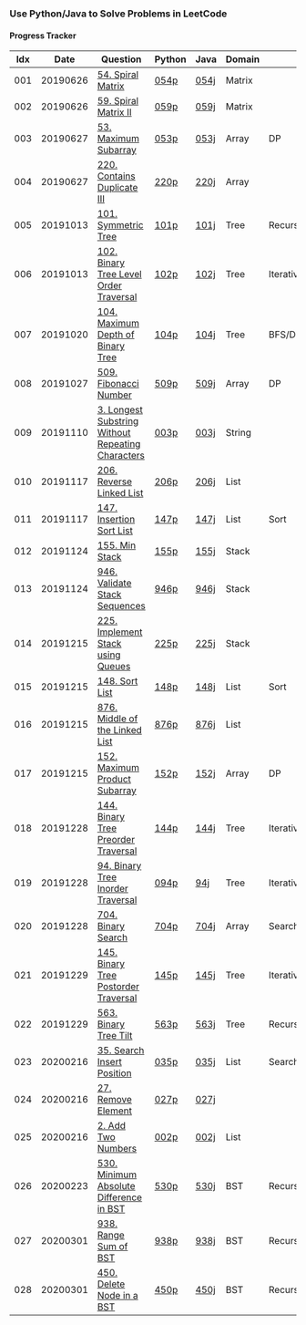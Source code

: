 ### Use Python/Java to Solve Problems in LeetCode

#### Progress Tracker

Idx | Date | Question | Python| Java | Domain | Tag | Difficulty | Remark
|---|---|---|---|---|---|---|---|---
001|20190626|[54. Spiral Matrix](https://leetcode.com/problems/spiral-matrix/)|[054p](https://github.com/shishishu/leetcode-python-java/blob/master/ipynb_files/054_Spiral_Matrix.ipynb)|[054j](https://github.com/shishishu/leetcode-python-java/blob/master/java_codes/054/Solution.java)|Matrix| |Medium
002|20190626|[59. Spiral Matrix II](https://leetcode.com/problems/spiral-matrix-ii/)|[059p](https://github.com/shishishu/leetcode-python-java/blob/master/ipynb_files/059_Spiral_Matrix_II.ipynb)|[059j](https://github.com/shishishu/leetcode-python-java/blob/master/java_codes/059/Solution.java)|Matrix| |Medium
003|20190627|[53. Maximum Subarray](https://leetcode.com/problems/maximum-subarray/)|[053p](https://github.com/shishishu/leetcode-python-java/blob/master/ipynb_files/053_Maximum_Subarray.ipynb)|[053j](https://github.com/shishishu/leetcode-python-java/blob/master/java_codes/053/Solution.java)|Array|DP|Easy|
004|20190627|[220. Contains Duplicate III](https://leetcode.com/problems/contains-duplicate-iii/)|[220p](https://github.com/shishishu/leetcode-python-java/blob/master/ipynb_files/220_Contains_Duplicate_III.ipynb)|[220j](https://github.com/shishishu/leetcode-python-java/blob/master/java_codes/220/Solution.java)|Array| |Medium|pending: [use buckets](https://leetcode.com/problems/contains-duplicate-iii/discuss/61645/AC-O(N)-solution-in-Java-using-buckets-with-explanation)
005|20191013|[101. Symmetric Tree](https://leetcode.com/problems/symmetric-tree/)|[101p](https://github.com/shishishu/leetcode-python-java/blob/master/ipynb_files/101_Symmetric_Tree.ipynb)|[101j](https://github.com/shishishu/leetcode-python-java/blob/master/java_codes/101/Solution.java)|Tree|Recursive|Easy
006|20191013|[102. Binary Tree Level Order Traversal](https://leetcode.com/problems/binary-tree-level-order-traversal/)|[102p](https://github.com/shishishu/leetcode-python-java/blob/master/ipynb_files/102_Binary_Tree_Level_Order_Traversal.ipynb)|[102j](https://github.com/shishishu/leetcode-python-java/blob/master/java_codes/102/Solution.java)|Tree|Iterative|Medium
007|20191020|[104. Maximum Depth of Binary Tree](https://leetcode.com/problems/maximum-depth-of-binary-tree/)|[104p](https://github.com/shishishu/leetcode-python-java/blob/master/ipynb_files/104_Maximum_Depth_of_Binary_Tree.ipynb)|[104j](https://github.com/shishishu/leetcode-python-java/blob/master/java_codes/104/Solution.java)|Tree|BFS/DFS|Easy
008|20191027|[509. Fibonacci Number](https://leetcode.com/problems/fibonacci-number/)|[509p](https://github.com/shishishu/leetcode-python-java/blob/master/ipynb_files/509_Fibonacci_Number.ipynb)|[509j](https://github.com/shishishu/leetcode-python-java/blob/master/java_codes/509/Solution.java)|Array|DP|Easy
009|20191110|[3. Longest Substring Without Repeating Characters](https://leetcode.com/problems/longest-substring-without-repeating-characters/)|[003p](https://github.com/shishishu/leetcode-python-java/blob/master/ipynb_files/003_Longest_Substring_Without_Repeating_Characters.ipynb)|[003j](https://github.com/shishishu/leetcode-python-java/blob/master/java_codes/003/Solution.java)|String| |Medium
010|20191117|[206. Reverse Linked List](https://leetcode.com/problems/reverse-linked-list/)|[206p](https://github.com/shishishu/leetcode-python-java/blob/master/ipynb_files/206_Reverse_Linked_List.ipynb)|[206j](https://github.com/shishishu/leetcode-python-java/blob/master/java_codes/206/Solution.java)|List| |Easy
011|20191117|[147. Insertion Sort List](https://leetcode.com/problems/insertion-sort-list/)|[147p](https://github.com/shishishu/leetcode-python-java/blob/master/ipynb_files/147_Insertion_Sort_List.ipynb)|[147j](https://github.com/shishishu/leetcode-python-java/blob/master/java_codes/147/Solution.java)|List|Sort|Medium
012|20191124|[155. Min Stack](https://leetcode.com/problems/min-stack/)|[155p](https://github.com/shishishu/leetcode-python-java/blob/master/ipynb_files/155_Min_Stack.ipynb)|[155j](https://github.com/shishishu/leetcode-python-java/blob/master/java_codes/155/Solution.java)|Stack| |Easy
013|20191124|[946. Validate Stack Sequences](https://leetcode.com/problems/validate-stack-sequences/)|[946p](https://github.com/shishishu/leetcode-python-java/blob/master/ipynb_files/946_Validate_Stack_Sequences.ipynb)|[946j](https://github.com/shishishu/leetcode-python-java/blob/master/java_codes/946/Solution.java)|Stack| |Medium
014|20191215|[225. Implement Stack using Queues](https://leetcode.com/problems/implement-stack-using-queues/)|[225p](https://github.com/shishishu/leetcode-python-java/blob/master/ipynb_files/225_Implement_Stack_using_Queues.ipynb)|[225j](https://github.com/shishishu/leetcode-python-java/blob/master/java_codes/225/MyStack.java)|Stack| |Easy
015|20191215|[148. Sort List](https://leetcode.com/problems/sort-list/)|[148p](https://github.com/shishishu/leetcode-python-java/blob/master/ipynb_files/148_Sort_List.ipynb)|[148j](https://github.com/shishishu/leetcode-python-java/blob/master/java_codes/148/Solution.java)|List|Sort|Medium
016|20191215|[876. Middle of the Linked List](https://leetcode.com/problems/middle-of-the-linked-list/)|[876p](https://github.com/shishishu/leetcode-python-java/blob/master/ipynb_files/876_Middle_of_the_Linked_List.ipynb)|[876j](https://github.com/shishishu/leetcode-python-java/blob/master/java_codes/876/Solution.java)|List| |Easy
017|20191215|[152. Maximum Product Subarray](https://leetcode.com/problems/maximum-product-subarray/)|[152p](https://github.com/shishishu/leetcode-python-java/blob/master/ipynb_files/152_Maximum_Product_Subarray.ipynb)|[152j](https://github.com/shishishu/leetcode-python-java/blob/master/java_codes/152/Solution.java)|Array|DP|Medium
018|20191228|[144. Binary Tree Preorder Traversal](https://leetcode.com/problems/binary-tree-preorder-traversal/)|[144p](https://github.com/shishishu/leetcode-python-java/blob/master/ipynb_files/144_Binary_Tree_Preorder_Traversal.ipynb)|[144j](https://github.com/shishishu/leetcode-python-java/blob/master/java_codes/144/Solution.java)|Tree|Iterative|Medium
019|20191228|[94. Binary Tree Inorder Traversal](https://leetcode.com/problems/binary-tree-inorder-traversal/)|[094p](https://github.com/shishishu/leetcode-python-java/blob/master/ipynb_files/094_Binary_Tree_Inorder_Traversal.ipynb)|[94j](https://github.com/shishishu/leetcode-python-java/blob/master/java_codes/94/Solution.java)|Tree|Iterative|Medium
020|20191228|[704. Binary Search](https://leetcode.com/problems/binary-search/)|[704p](https://github.com/shishishu/leetcode-python-java/blob/master/ipynb_files/704_Binary_Search.ipynb)|[704j](https://github.com/shishishu/leetcode-python-java/blob/master/java_codes/704/Solution.java)|Array|Search|Easy
021|20191229|[145. Binary Tree Postorder Traversal](https://leetcode.com/problems/binary-tree-postorder-traversal/)|[145p](https://github.com/shishishu/leetcode-python-java/blob/master/ipynb_files/145_Binary_Tree_Postorder_Traversal.ipynb)|[145j](https://github.com/shishishu/leetcode-python-java/blob/master/java_codes/145/Solution.java)|Tree|Iterative|Hard
022|20191229|[563. Binary Tree Tilt](https://leetcode.com/problems/binary-tree-tilt/)|[563p](https://github.com/shishishu/leetcode-python-java/blob/master/ipynb_files/563_Binary_Tree_Tilt.ipynb)|[563j](https://github.com/shishishu/leetcode-python-java/blob/master/java_codes/563/Solution.java)|Tree|Recursive|Easy
023|20200216|[35. Search Insert Position](https://leetcode.com/problems/search-insert-position/)|[035p](https://github.com/shishishu/leetcode-python-java/blob/master/ipynb_files/035_Search_Insert_Position.ipynb)|[035j](https://github.com/shishishu/leetcode-python-java/blob/master/java_codes/035/Solution.java)|List|Search|Easy
024|20200216|[27. Remove Element](https://leetcode.com/problems/remove-element/)|[027p](https://github.com/shishishu/leetcode-python-java/blob/master/ipynb_files/027_Remove_Element.ipynb)|[027j](https://github.com/shishishu/leetcode-python-java/blob/master/java_codes/027/Solution.java)|||Easy
025|20200216|[2. Add Two Numbers](https://leetcode.com/problems/add-two-numbers/)|[002p](https://github.com/shishishu/leetcode-python-java/blob/master/ipynb_files/002_Add_Two_Numbers.ipynb)|[002j](https://github.com/shishishu/leetcode-python-java/blob/master/java_codes/002/Solution.java)|List||Medium
026|20200223|[530. Minimum Absolute Difference in BST](https://leetcode.com/problems/minimum-absolute-difference-in-bst/)|[530p](https://github.com/shishishu/leetcode-python-java/blob/master/ipynb_files/530_Minimum_Absolute_Difference_in_BST.ipynb)|[530j](https://github.com/shishishu/leetcode-python-java/blob/master/java_codes/530/Solution.java)|BST|Recursive|Easy
027|20200301|[938. Range Sum of BST](https://leetcode.com/problems/range-sum-of-bst/)|[938p](https://github.com/shishishu/leetcode-python-java/blob/master/ipynb_files/938_Range_Sum_of_BST.ipynb)|[938j](https://github.com/shishishu/leetcode-python-java/blob/master/java_codes/938/Solution.java)|BST|Recursive/Iterative|Easy
028|20200301|[450. Delete Node in a BST](https://leetcode.com/problems/delete-node-in-a-bst/)|[450p](https://github.com/shishishu/leetcode-python-java/blob/master/ipynb_files/450_Delete_Node_in_a_BST.ipynb)|[450j](https://github.com/shishishu/leetcode-python-java/blob/master/java_codes/450/Solution.java)|BST|Recursive|Medium